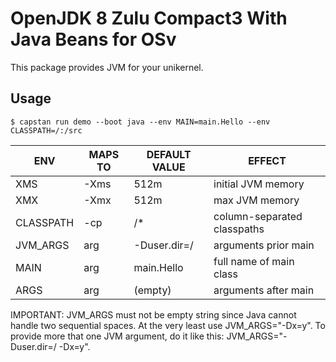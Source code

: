 # OpenJDK 8 Zulu Compact3 With Java Beans for OSv
This package provides JVM for your unikernel.

## Usage
```
$ capstan run demo --boot java --env MAIN=main.Hello --env CLASSPATH=/:/src
```
| ENV       |  MAPS TO     | DEFAULT VALUE  | EFFECT
|-----------|--------------|----------------|--------
| XMS       | -Xms         | 512m           | initial JVM memory
| XMX       | -Xmx         | 512m           | max JVM memory
| CLASSPATH | -cp          | /*             | column-separated classpaths
| JVM_ARGS  | arg          | -Duser.dir=/   | arguments prior main
| MAIN      | arg          | main.Hello     | full name of main class
| ARGS      | arg          | (empty)        | arguments after main

IMPORTANT: JVM_ARGS must not be empty string since Java cannot handle two sequential spaces.
At the very least use JVM_ARGS="-Dx=y". To provide more that one JVM argument, do it
like this: JVM_ARGS="-Duser.dir=/ -Dx=y".
